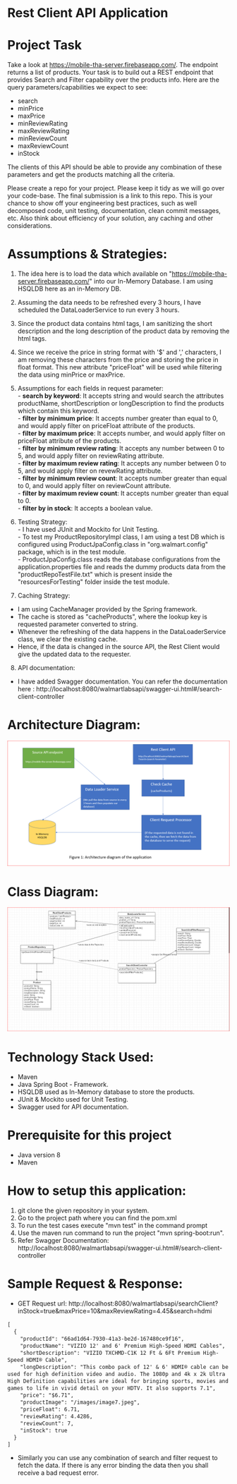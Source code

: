 # Rest Client API Application

# Project Task

Take a look at https://mobile-tha-server.firebaseapp.com/. The endpoint returns a list of products. 
Your task is to build out a REST endpoint that provides Search and Filter capability over the products info. 
Here are the query parameters/capabilities we expect to see:

  * search
  * minPrice
  * maxPrice
  * minReviewRating
  * maxReviewRating
  * minReviewCount
  * maxReviewCount
  * inStock

The clients of this API should be able to provide any combination of these parameters and get the products matching all the criteria.

Please create a repo for your project. Please keep it tidy as we will go over your code-base. The final submission is a link to this repo. This is your chance to show off your engineering best practices, such as well decomposed code, unit testing, documentation, clean commit messages, etc. Also think about efficiency of your solution, any caching and other considerations.

# Assumptions & Strategies:

  1. The idea here is to load the data which available on "https://mobile-tha-server.firebaseapp.com/" into our In-Memory Database. I am using HSQLDB here as an in-Memory DB.
  2. Assuming the data needs to be refreshed every 3 hours, I have scheduled the DataLoaderService to run every 3 hours.
  3. Since the product data contains html tags, I am sanitizing the short description and the long description of the product data 
  by removing the html tags.
  4. Since we receive the price in string format with '$' and ',' characters, I am removing these characters from the price and storing the price in float format. This new attribute "priceFloat" will be used while filtering the data using minPrice or maxPrice.
  
  5. Assumptions for each fields in request parameter:<br/>
    - **search by keyword**: It accepts string and would search the attributes productName, shortDescription or longDescription to find the products which contain this keyword. <br/>
    - **filter by minimum price**: It accepts number greater than equal to 0, and would apply filter on priceFloat attribute of the products. <br/>
    - **filter by maximum price**: It accepts number, and would apply filter on priceFloat attribute of the products.<br/>
    - **filter by minimum review rating**: It accepts any number between 0 to 5, and would apply filter on reviewRating attribute.<br/>
    - **filter by maximum review rating**: It accepts any number between 0 to 5, and would apply filter on revewRating attribute.<br/>
    - **filter by minimum review count**: It accepts number greater than equal to 0, and would apply filter on reviewCount attribute.<br/>
    - **filter by maximum review count**: It accepts number greater than equal to 0. <br/>
    - **filter by in stock**: It accepts a boolean value. <br/>
    
   6. Testing Strategy: <br/>
    - I have used JUnit and Mockito for Unit Testing. <br/>
    - To test my ProductRepositoryImpl class, I am using a test DB which is configured using ProductJpaConfig.class in "org.walmart.config" package, which is in the test module.<br/>
    - ProductJpaConfig.class reads the database configurations from the application.properties file and reads the dummy products data from the "productRepoTestFile.txt" which is present inside the "resourcesForTesting" folder inside the test module.<br/>
    
   7. Caching Strategy: <br/>
   - I am using CacheManager provided by the Spring framework. <br/>
   - The cache is stored as "cacheProducts", where the lookup key is requested parameter converted to string.<br/>
   - Whenever the refreshing of the data happens in the DataLoaderService class, we clear the existing cache.<br/>
   - Hence, if the data is changed in the source API, the Rest Client would give the updated data to the requester.<br/>
   
   8. API documentation: <br/>
   - I have added Swagger documentation. You can refer the documentation here : http://localhost:8080/walmartlabsapi/swagger-ui.html#/search-client-controller
   
# Architecture Diagram:
![alt text](https://github.com/nitishnalan/walmart-labs-products-api/blob/master/Architecture%20diagram.PNG)

# Class Diagram:
![alt text](https://github.com/nitishnalan/walmart-labs-products-api/blob/master/Class%20Diagram.PNG)
    
# Technology Stack Used:
  - Maven
  - Java Spring Boot - Framework.
  - HSQLDB used as In-Memory database to store the products.
  - JUnit & Mockito used for Unit Testing.
  - Swagger used for API documentation.

# Prerequisite for this project
  - Java version 8
  - Maven
  
# How to setup this application:
  1. git clone the given repository in your system.
  2. Go to the project path where you can find the pom.xml
  3. To run the test cases execute "mvn test" in the command prompt
  4. Use the maven run command to run the project "mvn spring-boot:run".
  5. Refer Swagger Documentation: http://localhost:8080/walmartlabsapi/swagger-ui.html#/search-client-controller
  
# Sample Request & Response:
 - GET Request url: http://localhost:8080/walmartlabsapi/searchClient?inStock=true&maxPrice=10&maxReviewRating=4.45&search=hdmi
```
[
  {
    "productId": "66ad1d64-7930-41a3-be2d-167480ce9f16",
    "productName": "VIZIO 12' and 6' Premium High-Speed HDMI Cables",
    "shortDescription": "VIZIO TXCHMD-C1K 12 Ft & 6Ft Premium High-Speed HDMI® Cable",
    "longDescription": "This combo pack of 12' & 6' HDMI® cable can be used for high definition video and audio. The 1080p and 4k x 2k Ultra High Definition capabilities are ideal for bringing sports, movies and games to life in vivid detail on your HDTV. It also supports 7.1",
    "price": "$6.71",
    "productImage": "/images/image7.jpeg",
    "priceFloat": 6.71,
    "reviewRating": 4.4286,
    "reviewCount": 7,
    "inStock": true
  }
]
```

 - Similarly you can use any combination of search and filter request to fetch the data. If there is any error binding the data then you shall receive a bad request error.
  

